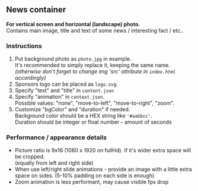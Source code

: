 ## News container

**For vertical screen and horizontal (landscape) photo.**  
Contains main image, title and text of some news / interesting fact / etc..

### Instructions 
1. Put background photo as `photo.jpg` in example.    
It's recommended to simply replace it, keeping the same name.   
   _(otherwise don't forget to change img 'src' attribute in `index.html` accordingly)_
2. Sponsors logo can be placed as `logo.svg`.  
3. Specify "text" and "title" in `content.json`
4. Specify "animation" in `context.json`.   
Possible values: "none", "move-to-left", "move-to-right", "zoom".    
5. Customize "bgColor" and "duration" if needed.    
Background color should be a HEX string like `'#aabbcc'`.   
Duration should be integer or float number - amount of seconds

### Performance / appearance details
- Picture ratio is 9x16 (1080 x 1920 on fullHd). If it's wider extra space will be cropped.   
  (equally from left and right side)
- When use left/right slide animations - provide an image with a little extra space on sides. (5-10% padding on each side is enough)
- Zoom animation is less performant, may cause visible fps drop 